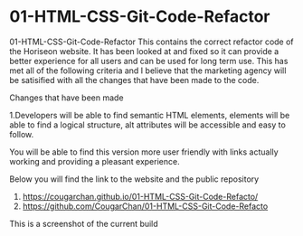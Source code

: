 # 01-HTML-CSS-Git-Code-Refactor
01-HTML-CSS-Git-Code-Refactor This contains the correct refactor code of the Horiseon website. It has been looked at and fixed so it can provide a better experience for all users and can be used for long term use.  This has met all of the following criteria and I believe that the marketing agency will be satisified with all the changes that have been made to the code. 

Changes that have been made

1.Developers will be able to find semantic HTML elements, elements will be able to find a logical structure, alt attributes will be accessible and easy to follow.

You will be able to find this version more user friendly with links actually working and providing a pleasant experience.

Below you will find the link to the website and the public repository

1. https://cougarchan.github.io/01-HTML-CSS-Git-Code-Refacto/
2. https://github.com/CougarChan/01-HTML-CSS-Git-Code-Refacto


This is a screenshot of the current build
